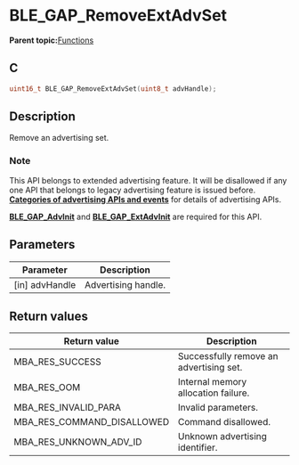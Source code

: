 # BLE\_GAP\_RemoveExtAdvSet

**Parent topic:**[Functions](GUID-D235316A-5434-4ADA-AEF5-10D073D0126B.md)

## C

```c
uint16_t BLE_GAP_RemoveExtAdvSet(uint8_t advHandle);
```

## Description

Remove an advertising set.

### Note

This API belongs to extended advertising feature. It will be disallowed if any one API that belongs to legacy advertising feature is issued before. **[Categories of advertising APIs and events](GUID-FD421446-446E-4881-8545-936E69D4C93F.md)** for details of advertising APIs.

**[BLE\_GAP\_AdvInit](GUID-474E0E7B-1467-44AA-851C-0291A9269F9D.md)** and **[BLE\_GAP\_ExtAdvInit](GUID-F5762AE4-DAC6-4A98-B46E-0FAFD2E158CD.md)** are required for this API.

## Parameters

|Parameter|Description|
|---------|-----------|
|\[in\] advHandle|Advertising handle.|

## Return values

|Return value|Description|
|------------|-----------|
|MBA\_RES\_SUCCESS|Successfully remove an advertising set.|
|MBA\_RES\_OOM|Internal memory allocation failure.|
|MBA\_RES\_INVALID\_PARA|Invalid parameters.|
|MBA\_RES\_COMMAND\_DISALLOWED|Command disallowed.|
|MBA\_RES\_UNKNOWN\_ADV\_ID|Unknown advertising identifier.|

